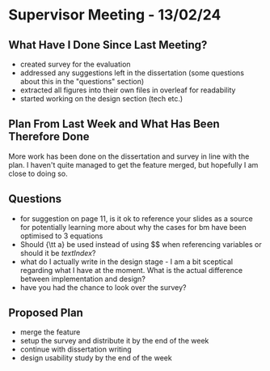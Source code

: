 # Supervisor Meeting - 13/02/24

## What Have I Done Since Last Meeting?
- created survey for the evaluation
- addressed any suggestions left in the dissertation (some questions about this in the "questions" section)
- extracted all figures into their own files in overleaf for readability
- started working on the design section (tech etc.)



## Plan From Last Week and What Has Been Therefore Done

More work has been done on the dissertation and survey in line with the plan. I haven't quite managed to get the feature merged, but hopefully I am close to doing so.


## Questions

- for suggestion on page 11, is it ok to reference your slides as a source for potentially learning more about why the cases for bm have been optimised to 3 equations
- Should {\tt a} be used instead of using $$ when referencing variables or should it be $\mathit{textIndex}$?
- what do I actually write in the design stage - I am a bit sceptical regarding what I have at the moment. What is the actual difference between implementation and design?
- have you had the chance to look over the survey?


## Proposed Plan
- merge the feature
- setup the survey and distribute it by the end of the week
- continue with dissertation writing
- design usability study by the end of the week
